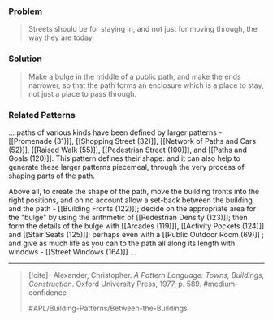 ### Problem
>Streets should be for staying in, and not just for moving through, the way they are today.

### Solution
>Make a bulge in the middle of a public path, and make the ends narrower, so that the path forms an enclosure which is a place to stay, not just a place to pass through.

### Related Patterns
... paths of various kinds have been defined by larger patterns - [[Promenade (31)]], [[Shopping Street (32)]], [[Network of Paths and Cars (52)]], [[Raised Walk (55)]], [[Pedestrian Street (100)]], and [[Paths and Goals (120)]]. This pattern defines their shape: and it can also help to generate these larger patterns piecemeal, through the very process of shaping parts of the path.

Above all, to create the shape of the path, move the building fronts into the right positions, and on no account allow a set-back between the building and the path - [[Building Fronts (122)]]; decide on the appropriate area for the "bulge" by using the arithmetic of [[Pedestrian Density (123)]]; then form the details of the bulge with [[Arcades (119)]], [[Activity Pockets (124)]] and [[Stair Seats (125)]]; perhaps even with a [[Public Outdoor Room (69)]] ; and give as much life as you can to the path all along its length with windows - [[Street Windows (164)]] ...

---

> [!cite]- Alexander, Christopher. _A Pattern Language: Towns, Buildings, Construction_. Oxford University Press, 1977, p. 589.
> #medium-confidence
>
> #APL/Building-Patterns/Between-the-Buildings
